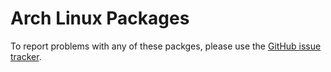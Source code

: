 Arch Linux Packages
===================

To report problems with any of these packges, please use the
[GitHub issue tracker][issues].

[issues]: https://github.com/larsks/archpackages/issues

